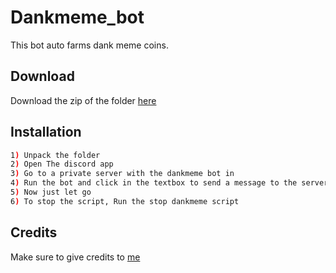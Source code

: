# Dankmeme_bot
This bot auto farms dank meme coins.

## Download

Download the zip of the folder [here](https://download-directory.github.io/?url=https%3A%2F%2Fgithub.com%2Fiwannet%2FProjects%2Ftree%2Fmain%2FDankmeme_bot)

## Installation

```bash
1) Unpack the folder
2) Open The discord app
3) Go to a private server with the dankmeme bot in
4) Run the bot and click in the textbox to send a message to the server.
5) Now just let go
6) To stop the script, Run the stop dankmeme script
```

## Credits

Make sure to give credits to [me](https://iwannet.github.io/)
